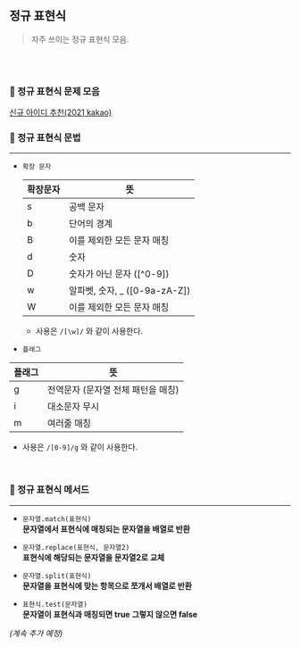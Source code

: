 ## 정규 표현식     
  
> 자주 쓰이는 정규 표현식 모음.   



<br><br>

### 🚀 정규 표현식 문제 모음   

<a href="#">신규 아이디 추천(2021 kakao)</a>



### 🚀 정규 표현식 문법   
---     

- `확장 문자`  

  |확장문자|뜻|
  |---|---|
  |s|공백 문자| 
  |b|단어의 경계|
  |B|이를 제외한 모든 문자 매칭|
  |d|숫자|
  |D|숫자가 아닌 문자 ([^0-9])|
  |w|알파벳, 숫자, _  ([0-9a-zA-Z])|
  |W|이를 제외한 모든 문자 매칭|     

  - 사용은 `/[\w]/` 와 같이 사용한다.  


- `플래그`   

|플래그|뜻|  
|---|---|
|g|전역문자 (문자열 전체 패턴을 매칭)|
|i|대소문자 무시|
|m|여러줄 매칭|

- 사용은 `/[0-9]/g` 와 같이 사용한다.     



<br>

### 🚀 정규 표현식 메서드    
---

- `문자열.match(표현식)`   
  **문자열에서 표현식에 매칭되는 문자열을 배열로 반환**   

- `문자열.replace(표현식, 문자열2)`   
  **표현식에 해당되는 문자열을 문자열2로 교체**   

- `문자열.split(표현식)`   
  **문자열을 표현식에 맞는 항목으로 쪼개서 배열로 반환**   

- `표현식.test(문자열)`   
  **문자열이 표현식과 매칭되면 true 그렇지 않으면 false**   



*(계속 추가 예정)*

